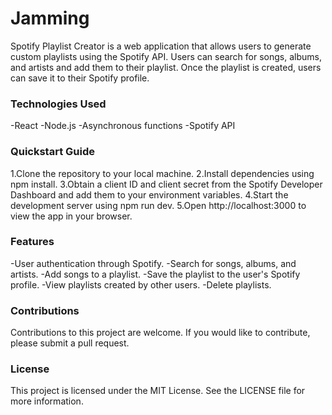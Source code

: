 # Jamming

 Spotify Playlist Creator is a web application that allows users to generate custom playlists using the Spotify API. Users can search for songs, albums, and artists and add them to their playlist. Once the playlist is created, users can save it to their Spotify profile.

### Technologies Used

-React
-Node.js
-Asynchronous functions
-Spotify API

### Quickstart Guide

1.Clone the repository to your local machine.
2.Install dependencies using npm install.
3.Obtain a client ID and client secret from the Spotify Developer Dashboard and add them to your environment variables.
4.Start the development server using npm run dev.
5.Open http://localhost:3000 to view the app in your browser.


### Features
-User authentication through Spotify.
-Search for songs, albums, and artists.
-Add songs to a playlist.
-Save the playlist to the user's Spotify profile.
-View playlists created by other users.
-Delete playlists.

### Contributions
Contributions to this project are welcome. If you would like to contribute, please submit a pull request.

### License
This project is licensed under the MIT License. See the LICENSE file for more information.
